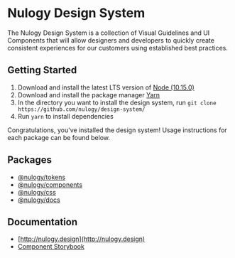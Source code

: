 # Nulogy Design System 
The Nulogy Design System is a collection of Visual Guidelines and UI Components that will allow designers and developers to quickly create consistent experiences for our customers using established best practices.

## Getting Started
1. Download and install the latest LTS version of [Node (10.15.0)](https://nodejs.org/en/)
2. Download and install the package manager [Yarn](https://yarnpkg.com/en/docs/install#mac-stable)
3. In the directory you want to install the design system, run `git clone https://github.com/nulogy/design-system/`
4. Run `yarn` to install dependencies 

Congratulations, you've installed the design system! Usage instructions for each package can be found below. 

## Packages 
* [@nulogy/tokens](https://github.com/nulogy/design-system/tree/tokens)
* [@nulogy/components](https://github.com/nulogy/design-system/tree/components)
* [@nulogy/css](https://github.com/nulogy/design-system/tree/docs)
* [@nulogy/docs](https://github.com/nulogy/design-system/tree/components)

## Documentation
* [http://nulogy.design](http://nulogy.design)
* [Component Storybook](http://nulogy.github.io/design-system)
